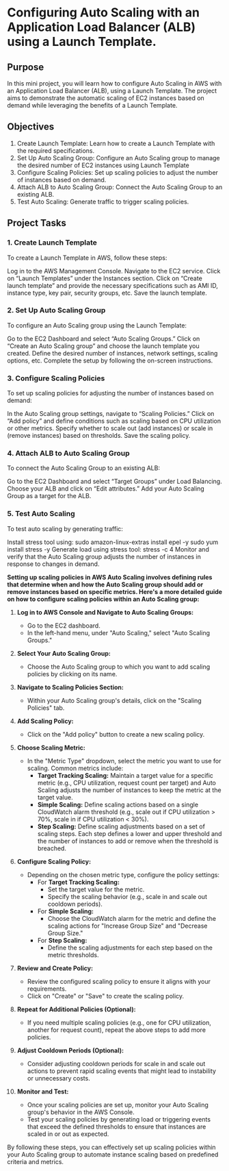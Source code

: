 # Configuring Auto Scaling with an Application Load Balancer (ALB) using a Launch Template.

## Purpose

In this mini project, you will learn how to configure Auto Scaling in AWS with an Application Load Balancer (ALB), using a Launch Template. The project aims to demonstrate the automatic scaling of EC2 instances based on demand while leveraging the benefits of a Launch Template.

## Objectives

1. Create Launch Template:
Learn how to create a Launch Template with the required specifications.
2. Set Up Auto Scaling Group:
Configure an Auto Scaling group to manage the desired number of EC2 instances using Launch Template
3. Configure Scaling Policies:
Set up scaling policies to adjust the number of instances based on demand.
4. Attach ALB to Auto Scaling Group:
Connect the Auto Scaling Group to an existing ALB.
5. Test Auto Scaling:
Generate traffic to trigger scaling policies.

## Project Tasks

### 1. Create Launch Template

To create a Launch Template in AWS, follow these steps:

Log in to the AWS Management Console.
Navigate to the EC2 service.
Click on “Launch Templates” under the Instances section.
Click on “Create launch template” and provide the necessary specifications such as AMI ID, instance type, key pair, security groups, etc.
Save the launch template.

### 2. Set Up Auto Scaling Group

To configure an Auto Scaling group using the Launch Template:

Go to the EC2 Dashboard and select “Auto Scaling Groups.”
Click on “Create an Auto Scaling group” and choose the launch template you created.
Define the desired number of instances, network settings, scaling options, etc.
Complete the setup by following the on-screen instructions.

### 3. Configure Scaling Policies

To set up scaling policies for adjusting the number of instances based on demand:

In the Auto Scaling group settings, navigate to “Scaling Policies.”
Click on “Add policy” and define conditions such as scaling based on CPU utilization or other metrics.
Specify whether to scale out (add instances) or scale in (remove instances) based on thresholds.
Save the scaling policy.

### 4. Attach ALB to Auto Scaling Group

To connect the Auto Scaling Group to an existing ALB:

Go to the EC2 Dashboard and select “Target Groups” under Load Balancing.
Choose your ALB and click on “Edit attributes.”
Add your Auto Scaling Group as a target for the ALB.

### 5. Test Auto Scaling

To test auto scaling by generating traffic:

Install stress tool using:
 sudo amazon-linux-extras install epel -y
 sudo yum install stress -y
Generate load using stress tool:
 stress -c 4
Monitor and verify that the Auto Scaling group adjusts the number of instances in response to changes in demand.

**Setting up scaling policies in AWS Auto Scaling involves defining rules that determine when and how the Auto Scaling group should add or remove instances based on specific metrics. Here's a more detailed guide on how to configure scaling policies within an Auto Scaling group:**

1. **Log in to AWS Console and Navigate to Auto Scaling Groups:**
   - Go to the EC2 dashboard.
   - In the left-hand menu, under "Auto Scaling," select "Auto Scaling Groups."

2. **Select Your Auto Scaling Group:**
   - Choose the Auto Scaling group to which you want to add scaling policies by clicking on its name.

3. **Navigate to Scaling Policies Section:**
   - Within your Auto Scaling group's details, click on the "Scaling Policies" tab.

4. **Add Scaling Policy:**
   - Click on the "Add policy" button to create a new scaling policy.

5. **Choose Scaling Metric:**
   - In the "Metric Type" dropdown, select the metric you want to use for scaling. Common metrics include:
     - **Target Tracking Scaling:** Maintain a target value for a specific metric (e.g., CPU utilization, request count per target) and Auto Scaling adjusts the number of instances to keep the metric at the target value.
     - **Simple Scaling:** Define scaling actions based on a single CloudWatch alarm threshold (e.g., scale out if CPU utilization > 70%, scale in if CPU utilization < 30%).
     - **Step Scaling:** Define scaling adjustments based on a set of scaling steps. Each step defines a lower and upper threshold and the number of instances to add or remove when the threshold is breached.

6. **Configure Scaling Policy:**
   - Depending on the chosen metric type, configure the policy settings:
     - For **Target Tracking Scaling:**
       - Set the target value for the metric.
       - Specify the scaling behavior (e.g., scale in and scale out cooldown periods).
     - For **Simple Scaling:**
       - Choose the CloudWatch alarm for the metric and define the scaling actions for "Increase Group Size" and "Decrease Group Size."
     - For **Step Scaling:**
       - Define the scaling adjustments for each step based on the metric thresholds.

7. **Review and Create Policy:**
   - Review the configured scaling policy to ensure it aligns with your requirements.
   - Click on "Create" or "Save" to create the scaling policy.

8. **Repeat for Additional Policies (Optional):**
   - If you need multiple scaling policies (e.g., one for CPU utilization, another for request count), repeat the above steps to add more policies.

9. **Adjust Cooldown Periods (Optional):**
   - Consider adjusting cooldown periods for scale in and scale out actions to prevent rapid scaling events that might lead to instability or unnecessary costs.

10. **Monitor and Test:**
    - Once your scaling policies are set up, monitor your Auto Scaling group's behavior in the AWS Console.
    - Test your scaling policies by generating load or triggering events that exceed the defined thresholds to ensure that instances are scaled in or out as expected.

By following these steps, you can effectively set up scaling policies within your Auto Scaling group to automate instance scaling based on predefined criteria and metrics.
